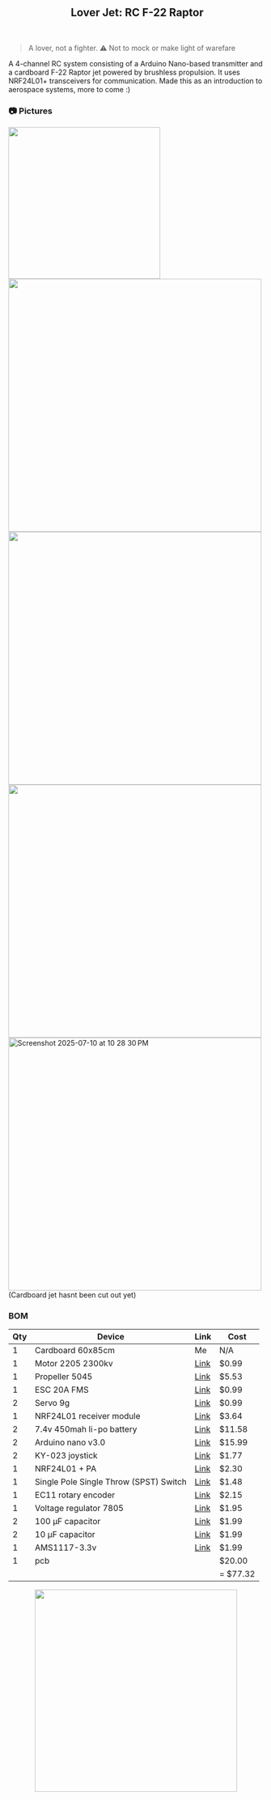 <h2 align="center">
 <img src="https://raw.githubusercontent.com/catppuccin/catppuccin/main/assets/misc/transparent.png" height="30" width="0px"/>
 Lover Jet: RC F-22 Raptor
</h2>
&nbsp;

> A lover, not a fighter. :warning: Not to mock or make light of warefare

A 4-channel RC system consisting of a Arduino Nano-based transmitter and a cardboard F-22 Raptor jet powered by brushless propulsion. It uses NRF24L01+ transceivers for communication. Made this as an introduction to aerospace systems, more to come :)


### 📷 Pictures
<img src="https://github.com/user-attachments/assets/89fb6050-bf16-4315-a596-80fc8254c4f5" width="300" />
<img src="https://github.com/user-attachments/assets/ee65bfbd-a973-4c50-a7e8-d3b3867c260c" width="500" />
<img src="https://github.com/user-attachments/assets/c3a3894b-8554-402e-84cb-da9c7abd985c" width="500" />
<img src="https://github.com/user-attachments/assets/91838119-0dda-410a-8b5d-e7024edd8cae" width="500" />
<img width="500" alt="Screenshot 2025-07-10 at 10 28 30 PM" src="https://github.com/user-attachments/assets/e5be03e6-ab12-4ff3-b080-43976d633dca" />
(Cardboard jet hasnt been cut out yet)

### BOM
|Qty| Device|	Link	|Cost	|
|---|-----|--------|-------|
1|Cardboard 60x85cm|Me|N/A
1|Motor 2205 2300kv|[Link](https://www.aliexpress.us/item/3256806652883904.html?spm=a2g0n.productlist.0.0.3bdd5422P3r9LE&browser_id=5652736715544da282a182e59dc7ecbe&aff_platform=msite&m_page_id=rultiifadhscaabg197d22a583a16e2eaa561bd8e4&gclid=&pdp_ext_f=%7B%22order%22%3A%22488%22%2C%22eval%22%3A%221%22%7D&pdp_npi=4%40dis%21USD%2122.05%210.99%21%21%21157.07%217.09%21%402103244617515776799154355e2e40%2112000038472336512%21sea%21US%210%21ABX&algo_pvid=5db91614-80cd-403c-8ae1-933cf5c6e285&_universallink=1&m_page_id=rultiifadhscaabg197d22a583a16e2eaa561bd8e4)|$0.99
1|Propeller 5045|[Link](https://www.aliexpress.us/item/3256806957215026.html?spm=a2g0o.productlist.main.5.70d93b02Syn12d&algo_pvid=ac7d01ee-8f18-4c90-b777-a92dccfda6ed&algo_exp_id=ac7d01ee-8f18-4c90-b777-a92dccfda6ed-4&pdp_ext_f=%7B%22order%22%3A%22136%22%2C%22eval%22%3A%221%22%7D&pdp_npi=4%40dis%21USD%217.58%212.50%21%21%2154.02%2117.83%21%402103244417518239498494110e881e%2112000039569802725%21sea%21US%212764046744%21X&curPageLogUid=dIzRwbvKSEBW&utparam-url=scene%3Asearch%7Cquery_from%3A)|$5.53
1|ESC 20A FMS|[Link](https://www.aliexpress.us/item/3256807612408276.html?spm=a2g0n.productlist.0.0.b2a87cbeDTMOMK&aff_platform=msite&m_page_id=rultiifadhscaabg197d23a674113284fef511ce56&gclid=&pdp_ext_f=%7B%22order%22%3A%22666%22%2C%22eval%22%3A%221%22%7D&pdp_npi=4%40dis%21USD%215.49%210.99%21%21%215.49%210.99%21%402101e7f617515787323374108ed735%2112000044240898274%21sea%21US%210%21ABX&algo_pvid=28674b5f-bf49-4b99-a495-a8c6fc2420fc)|$0.99
2|Servo 9g|[Link](https://www.aliexpress.us/item/3256805670877496.html?spm=a2g0n.productlist.0.0.48aa623fsyjOXx&aff_platform=msite&m_page_id=rultiifadhscaabg197d2769f7019407a08f125acd&gclid=&pdp_ext_f=%7B%22order%22%3A%22185%22%2C%22eval%22%3A%221%22%7D&pdp_npi=4%40dis%21USD%2121.61%210.99%21%21%21153.93%217.05%21%40210330dd17515826788378188e912f%2112000034594693909%21sea%21US%210%21ABX&algo_pvid=39e5eabd-9ab9-4f93-8d7f-380deeeda818)|$0.99
1|NRF24L01 receiver module|[Link](https://www.aliexpress.us/item/3256807924390952.html?spm=a2g0o.productlist.main.2.386dbHtNbHtN1f&algo_pvid=dc0878e2-ad5b-433c-b703-2730000ec275&algo_exp_id=dc0878e2-ad5b-433c-b703-2730000ec275-1&pdp_ext_f=%7B%22order%22%3A%221%22%2C%22eval%22%3A%221%22%7D&pdp_npi=4%40dis%21USD%2121.01%213.25%21%21%21149.93%2123.15%21%402101d9ef17522670686454234eb32f%2112000043824601371%21sea%21US%212764046744%21X&curPageLogUid=yDOKpiqBXnQ1&utparam-url=scene%3Asearch%7Cquery_from%3A)|$3.64
2|7.4v 450mah li-po battery|[Link](https://www.aliexpress.us/item/3256807759429745.html?spm=a2g0o.productlist.main.3.7c17hs5ghs5gcA&algo_pvid=ac9076dc-3f48-43c0-b60b-54fa5cffb2a3&algo_exp_id=ac9076dc-3f48-43c0-b60b-54fa5cffb2a3-2&pdp_ext_f=%7B%22order%22%3A%2217%22%2C%22eval%22%3A%221%22%7D&pdp_npi=4%40dis%21USD%2145.70%2111.58%21%21%21326.20%2182.67%21%402101efeb17522592827473602ea157%2112000042990139180%21sea%21US%212764046744%21X&curPageLogUid=6ByXfxuSc0AG&utparam-url=scene%3Asearch%7Cquery_from%3A)|$11.58
2|Arduino nano v3.0|[Link](https://www.amazon.com/LAFVIN-Board-ATmega328P-Micro-Controller-Arduino/dp/B07G99NNXL?crid=1EAG34EPIZNYD&dib=eyJ2IjoiMSJ9.KnW4qA_nYCmhNNFB9Jor2mZYks7foDh660Md2JMIWjnn_tQQUai_-ZHZIFz_5LyghdyjHvBEbwSdBb1weFNh-5VdHUEL41jfYod-rEnw_5vy2t_LA9AOCXK-PjPKdHW_huGHSkKDVRCONeqy8S9eOgmfnr6r-uyZ_VWKlqvf3WxGtWpKnUSIbX6SL1HFFsc-7djjZocvEOWnm766VUsDWfup5s3nQOYO5fTOMkZL6r0.504UJmXaMyXSFyYu5wM2_YnldD7sP5hOD4wF1xbUCjk&dib_tag=se&keywords=arduino+nano+v3&qid=1751134437&sprefix=arduino+nano+v3%2Caps%2C143&sr=8-1&xpid=BLck2ap9v-6h8)|$15.99
2|KY-023 joystick|[Link](https://www.aliexpress.us/item/3256807375670744.html?spm=a2g0o.productlist.main.2.731d1b6bFiOkFE&algo_pvid=48840e47-dfbc-4486-94fc-888a6d3b0aa0&algo_exp_id=48840e47-dfbc-4486-94fc-888a6d3b0aa0-1&pdp_ext_f=%7B%22order%22%3A%22419%22%2C%22eval%22%3A%221%22%7D&pdp_npi=4%40dis%21USD%211.31%211.31%21%21%219.36%219.36%21%402103247017518234826923714e2950%2112000041302774768%21sea%21US%212764046744%21X&curPageLogUid=HD9hnZuoxTGf&utparam-url=scene%3Asearch%7Cquery_from%3A)|$1.77
1|NRF24L01 + PA|[Link](https://www.aliexpress.us/item/3256805495903750.html?spm=a2g0o.productlist.main.2.10a8CcuGCcuGbp&algo_pvid=b8a78c33-ddba-409a-8542-f9fa9484b47c&algo_exp_id=b8a78c33-ddba-409a-8542-f9fa9484b47c-1&pdp_ext_f=%7B%22order%22%3A%221797%22%2C%22eval%22%3A%221%22%7D&pdp_npi=4%40dis%21USD%211.37%211.37%21%21%219.73%219.73%21%40212a6e2917518233391448007ef4e2%2112000033996194288%21sea%21US%212764046744%21X&curPageLogUid=GsFdteWDsalm&utparam-url=scene%3Asearch%7Cquery_from%3A)|$2.30
1|Single Pole Single Throw (SPST) Switch|[Link](https://www.aliexpress.us/item/3256808934087455.html?spm=a2g0o.productlist.main.2.1a3121d9Kixaqw&algo_pvid=28ceaca7-ff60-45f0-b66f-6837c0d55d8d&algo_exp_id=28ceaca7-ff60-45f0-b66f-6837c0d55d8d-1&pdp_ext_f=%7B%22order%22%3A%222%22%2C%22eval%22%3A%221%22%7D&pdp_npi=4%40dis%21USD%211.48%211.48%21%21%2110.54%2110.54%21%402101c80217522010231448540e2372%2112000047985280452%21sea%21US%212764046744%21X&curPageLogUid=1zAMOos0XsEP&utparam-url=scene%3Asearch%7Cquery_from%3A)|$1.48
1|EC11 rotary encoder|[Link](https://www.aliexpress.us/item/3256807457768762.html?spm=a2g0o.productlist.main.5.3cca2c6aoOR5bo&algo_pvid=9f93f91b-e0b3-40b3-b244-2e4697363354&algo_exp_id=9f93f91b-e0b3-40b3-b244-2e4697363354-4&pdp_ext_f=%7B%22order%22%3A%22533%22%2C%22eval%22%3A%221%22%7D&pdp_npi=4%40dis%21USD%212.15%212.15%21%21%212.15%212.15%21%402101eac917518237424086563e44af%2112000041630839416%21sea%21US%212764046744%21X&curPageLogUid=d6OsA5KxRH80&utparam-url=scene%3Asearch%7Cquery_from%3A)|$2.15
1|Voltage regulator 7805|[Link](https://www.aliexpress.us/item/3256807345258850.html?spm=a2g0o.productlist.main.1.167b3a8f9DAJyj&aem_p4p_detail=2025071113535010332751057567280000641333&algo_pvid=80f28123-5950-4938-9758-a35f7eaadfd5&algo_exp_id=80f28123-5950-4938-9758-a35f7eaadfd5-0&pdp_ext_f=%7B%22order%22%3A%22728%22%2C%22eval%22%3A%221%22%7D&pdp_npi=4%40dis%21USD%211.69%211.64%21%21%2112.06%2111.73%21%40210308a417522672304563947e22eb%2112000041177898915%21sea%21US%212764046744%21X&curPageLogUid=4J2FkPGaP4Ya&utparam-url=scene%3Asearch%7Cquery_from%3A&search_p4p_id=2025071113535010332751057567280000641333_1)|$1.95
2|100 µF capacitor|[Link](https://www.aliexpress.us/item/3256805372329013.html?spm=a2g0o.productlist.main.1.18ae3acdstcoJ9&aem_p4p_detail=202507111144151240583748424440001479146&algo_pvid=629a8b22-af45-4e69-99d4-c403317637bd&algo_exp_id=629a8b22-af45-4e69-99d4-c403317637bd-0&pdp_ext_f=%7B%22order%22%3A%22714%22%2C%22eval%22%3A%221%22%7D&pdp_npi=4%40dis%21USD%212.08%211.99%21%21%212.08%211.99%21%402103244b17522594553888213e979e%2112000033538166697%21sea%21US%212764046744%21X&curPageLogUid=Yik1haHNONSo&utparam-url=scene%3Asearch%7Cquery_from%3A&search_p4p_id=202507111144151240583748424440001479146_1)|$1.99
2|10 µF capacitor|[Link](https://www.aliexpress.us/item/3256805372329013.html?spm=a2g0o.productlist.main.1.18ae3acdstcoJ9&aem_p4p_detail=202507111144151240583748424440001479146&algo_pvid=629a8b22-af45-4e69-99d4-c403317637bd&algo_exp_id=629a8b22-af45-4e69-99d4-c403317637bd-0&pdp_ext_f=%7B%22order%22%3A%22714%22%2C%22eval%22%3A%221%22%7D&pdp_npi=4%40dis%21USD%212.08%211.99%21%21%212.08%211.99%21%402103244b17522594553888213e979e%2112000033538166697%21sea%21US%212764046744%21X&curPageLogUid=Yik1haHNONSo&utparam-url=scene%3Asearch%7Cquery_from%3A&search_p4p_id=202507111144151240583748424440001479146_1)|$1.99
1|AMS1117-3.3v|[Link](https://www.aliexpress.us/item/3256808067206574.html?spm=a2g0o.productlist.main.2.7e8b4dc96CObTZ&algo_pvid=df719208-c5a3-4e6b-a061-9c704f1fd582&algo_exp_id=df719208-c5a3-4e6b-a061-9c704f1fd582-1&pdp_ext_f=%7B%22order%22%3A%2223%22%2C%22eval%22%3A%221%22%7D&pdp_npi=4%40dis%21USD%213.93%211.96%21%21%2128.06%2114.03%21%402103205117522672582144188e5cb8%2112000044384344254%21sea%21US%212764046744%21X&curPageLogUid=mFaXF7pfFPFI&utparam-url=scene%3Asearch%7Cquery_from%3A)|$1.99
1|pcb| |$20.00
| | | |= $77.32


 <p align="center">
  <img src="https://raw.githubusercontent.com/catppuccin/catppuccin/main/assets/palette/macchiato.png" width="400" />
</p>
